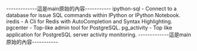 -------------這是main原始的內容-----------
ipython-sql - Connect to a database for issue SQL commands within IPython or IPython Notebook.
iredis - A Cli for Redis with AutoCompletion and Syntax Highlighting.
pgcenter - Top-like admin tool for PostgreSQL.
pg_activity - Top like application for PostgreSQL server activity monitoring.
-------------這是main原始的內容-----------